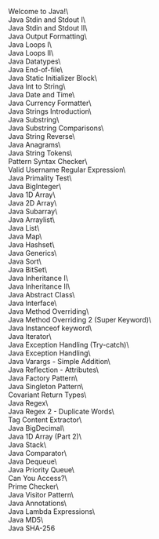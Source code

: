 Welcome to Java!\  
Java Stdin and Stdout I\  
Java Stdin and Stdout II\  
Java Output Formatting\  
Java Loops I\  
Java Loops II\  
Java Datatypes\  
Java End-of-file\  
Java Static Initializer Block\  
Java Int to String\  
Java Date and Time\  
Java Currency Formatter\  
Java Strings Introduction\  
Java Substring\  
Java Substring Comparisons\  
Java String Reverse\  
Java Anagrams\  
Java String Tokens\  
Pattern Syntax Checker\  
Valid Username Regular Expression\  
Java Primality Test\  
Java BigInteger\  
Java 1D Array\  
Java 2D Array\  
Java Subarray\  
Java Arraylist\  
Java List\  
Java Map\  
Java Hashset\  
Java Generics\  
Java Sort\  
Java BitSet\  
Java Inheritance I\  
Java Inheritance II\  
Java Abstract Class\  
Java Interface\  
Java Method Overriding\  
Java Method Overriding 2 (Super Keyword)\  
Java Instanceof keyword\  
Java Iterator\  
Java Exception Handling (Try-catch)\  
Java Exception Handling\  
Java Varargs - Simple Addition\  
Java Reflection - Attributes\  
Java Factory Pattern\  
Java Singleton Pattern\  
Covariant Return Types\  
Java Regex\  
Java Regex 2 - Duplicate Words\  
Tag Content Extractor\  
Java BigDecimal\  
Java 1D Array (Part 2)\  
Java Stack\  
Java Comparator\  
Java Dequeue\  
Java Priority Queue\  
Can You Access?\  
Prime Checker\  
Java Visitor Pattern\  
Java Annotations\  
Java Lambda Expressions\  
Java MD5\  
Java SHA-256  
